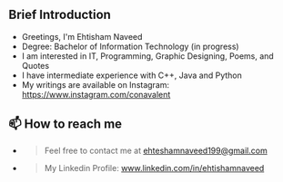 ## Brief Introduction
-  Greetings, I'm Ehtisham Naveed
-  Degree: Bachelor of Information Technology (in progress)
-  I am interested in IT, Programming, Graphic Designing, Poems, and Quotes
-  I have intermediate experience with C++, Java and Python
-  My writings are available on Instagram: https://www.instagram.com/conavalent

## 📫 How to reach me 
- > Feel free to contact me at ehteshamnaveed199@gmail.com
- > My Linkedin Profile: www.linkedin.com/in/ehtishamnaveed 

<!---
ehteshamnaveed/ehteshamnaveed is a ✨ special ✨ repository because its `README.md` (this file) appears on your GitHub profile.
You can click the Preview link to take a look at your changes.
--->
